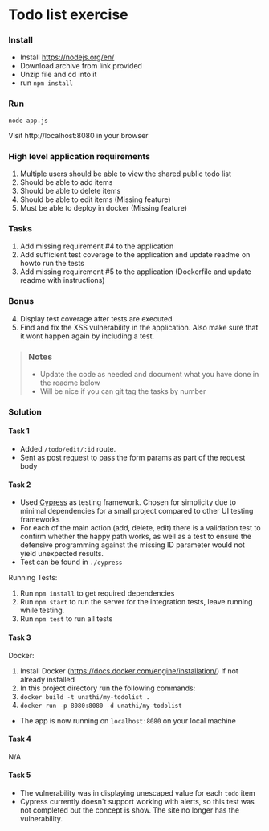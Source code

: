 # Todo list exercise

### Install

- Install https://nodejs.org/en/
- Download archive from link provided
- Unzip file and cd into it
- run `npm install`

### Run
`node app.js`

Visit http://localhost:8080 in your browser

### High level application requirements
1. Multiple users should be able to view the shared public todo list
2. Should be able to add items
3. Should be able to delete items
4. Should be able to edit items (Missing feature)
5. Must be able to deploy in docker (Missing feature)

### Tasks
1. Add missing requirement #4 to the application
2. Add sufficient test coverage to the application and update readme on howto run the tests
3. Add missing requirement #5 to the application (Dockerfile and update readme with instructions)

### Bonus
4. Display test coverage after tests are executed
5. Find and fix the XSS vulnerability in the application. Also make sure that it wont happen again by including a test.

> ### Notes
> - Update the code as needed and document what you have done in the readme below
> - Will be nice if you can git tag the tasks by number

### Solution
#### Task 1
- Added `/todo/edit/:id` route.
- Sent as post request to pass the form params as part of the request body

#### Task 2
- Used [Cypress](https://docs.cypress.io/) as testing framework. Chosen for simplicity due to minimal dependencies for a small project compared to other UI testing frameworks
- For each of the main action (add, delete, edit) there is a validation test to
  confirm whether the happy path works, as well as a test to ensure the
  defensive programming against the missing ID parameter would not yield
  unexpected results.
- Test can be found in `./cypress`

Running Tests:
1. Run `npm install` to get required dependencies
2. Run `npm start` to run the server for the integration tests, leave running while
testing.
3. Run `npm test` to run all tests

#### Task 3
Docker:
1. Install Docker (https://docs.docker.com/engine/installation/) if not already
  installed
2. In this project directory run the following commands:
  1. `docker build -t unathi/my-todolist .`
  2. `docker run -p 8080:8080 -d unathi/my-todolist`

- The app is now running on `localhost:8080` on your local machine

#### Task 4
N/A

#### Task 5
- The vulnerability was in displaying unescaped value for each `todo` item
- Cypress currently doesn't support working with alerts, so this test was not
  completed but the concept is show. The site no longer has the vulnerability.

